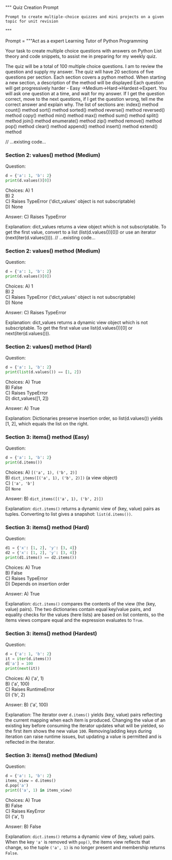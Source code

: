 """
    Quiz Creation Prompt
    
    Prompt to create multiple-choice quizzes and mini projects on a given topic for unit revision
"""

Prompt = """Act as a expert Learning Tutor of Python Programming

Your task to create multiple choice questions with answers on Python List theory and code snippets, to assist me in preparing for my weekly quiz.

The quiz will be a total of 100 multiple choice questions. I am to review the question and supply my answer.
The quiz will have 20 sections of five questions per section.
Each section covers a python method.
When starting a new section, a description of the method will be displayed
Each question will get progressively harder - Easy ->Medium->Hard->Hardest->Expert.
You will ask one question at a time, and wait for my answer. If I get the question correct, move to the next questions, if I get the question wrong, tell me the correct answer and explain why.
The list of sections are:
index() method
count() method
sort() method
sorted() method
reverse() method
reversed() method
copy() method
min() method
max() method
sum() method
split() method
join() method
enumerate() method
zip() method
remove() method
pop() method
clear() method
append() method
insert() method
extend() method


// ...existing code...
### Section 2: values() method (Medium)

Question:
```python
d = {'a': 1, 'b': 2}
print(d.values()[0])
```

Choices:
A) 1  
B) 2  
C) Raises TypeError ('dict_values' object is not subscriptable)  
D) None

Answer: C) Raises TypeError

Explanation: dict_values returns a view object which is not subscriptable. To get the first value, convert to a list (list(d.values())[0]) or use an iterator (next(iter(d.values()))).
// ...existing code...

### Section 2: values() method (Medium)

Question:
```python
d = {'a': 1, 'b': 2}
print(d.values()[0])
```

Choices:
A) 1  
B) 2  
C) Raises TypeError ('dict_values' object is not subscriptable)  
D) None

Answer: C) Raises TypeError

Explanation: dict_values returns a dynamic view object which is not subscriptable. To get the first value use list(d.values())[0] or next(iter(d.values())).


### Section 2: values() method (Hard)

Question:
```python
d = {'a': 1, 'b': 2}
print(list(d.values()) == [1, 2])
```

Choices:
A) True  
B) False  
C) Raises TypeError  
D) dict_values([1, 2])

Answer: A) True

Explanation: Dictionaries preserve insertion order, so list(d.values()) yields [1, 2], which equals the list on the right.


### Section 3: items() method (Easy)

Question:
```python
d = {'a': 1, 'b': 2}
print(d.items())
```

Choices:
A) `[('a', 1), ('b', 2)]`  
B) `dict_items([('a', 1), ('b', 2)])` (a view object)  
C) `['a', 'b']`  
D) `None`

Answer: B) `dict_items([('a', 1), ('b', 2)])`

Explanation: `dict.items()` returns a dynamic view of (key, value) pairs as tuples. Converting to list gives a snapshot: `list(d.items())`.

### Section 3: items() method (Hard)

Question:
```python
d1 = {'x': [1, 2], 'y': [3, 4]}
d2 = {'x': [1, 2], 'y': [3, 4]}
print(d1.items() == d2.items())
```

Choices:
A) True  
B) False  
C) Raises TypeError  
D) Depends on insertion order

Answer: A) True

Explanation: `dict.items()` compares the contents of the view (the (key, value) pairs). The two dictionaries contain equal key/value pairs, and equality checks for the values (here lists) are based on list contents, so the items views compare equal and the expression evaluates to `True`.

### Section 3: items() method (Hardest)

Question:
```python
d = {'a': 1, 'b': 2}
it = iter(d.items())
d['a'] = 100
print(next(it))
```

Choices:
A) ('a', 1)  
B) ('a', 100)  
C) Raises RuntimeError  
D) ('b', 2)

Answer: B) ('a', 100)

Explanation: The iterator over `d.items()` yields (key, value) pairs reflecting the current mapping when each item is produced. Changing the value of an existing key before consuming the iterator updates what will be yielded, so the first item shows the new value `100`. Removing/adding keys during iteration can raise runtime issues, but updating a value is permitted and is reflected in the iterator.

### Section 3: items() method (Medium)

Question:
```python
d = {'a': 1, 'b': 2}
items_view = d.items()
d.pop('a')
print(('a', 1) in items_view)
```

Choices:
A) True  
B) False  
C) Raises KeyError  
D) ('a', 1)

Answer: B) False

Explanation: `dict.items()` returns a dynamic view of (key, value) pairs. When the key `'a'` is removed with `pop()`, the items view reflects that change, so the tuple `('a', 1)` is no longer present and membership returns `False`.

